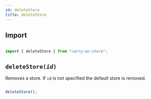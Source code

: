 ```yaml
---
id: deleteStore
title: deleteStore
---
```

## Import

```js

import { deleteStore } from "carry-on-store";

```

## `deleteStore(`_`id`_`)`

Removes a store. If `id` is not specified the default store is removed.

```js

deleteStore();

```
